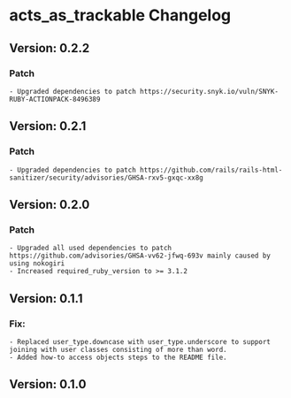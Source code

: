 # acts_as_trackable Changelog
## Version: 0.2.2
  ### Patch
    - Upgraded dependencies to patch https://security.snyk.io/vuln/SNYK-RUBY-ACTIONPACK-8496389
## Version: 0.2.1
  ### Patch
    - Upgraded dependencies to patch https://github.com/rails/rails-html-sanitizer/security/advisories/GHSA-rxv5-gxqc-xx8g
## Version: 0.2.0
  ### Patch
    - Upgraded all used dependencies to patch https://github.com/advisories/GHSA-vv62-jfwq-693v mainly caused by using nokogiri
    - Increased required_ruby_version to >= 3.1.2
## Version: 0.1.1
  ### Fix:
    - Replaced user_type.downcase with user_type.underscore to support joining with user classes consisting of more than word.
    - Added how-to access objects steps to the README file.
## Version: 0.1.0
